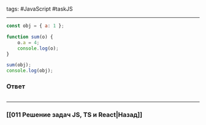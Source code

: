 tags: #JavaScript #taskJS 
____

```js
const оbj = { a: 1 }; 

function sum(o) { 
	o.a = 4; 
	console.log(o); 
} 

sum(obj); 
console.log(obj);
```


### Ответ

```js

```

___
### [[011 Решение задач JS, TS и React|Назад]]
